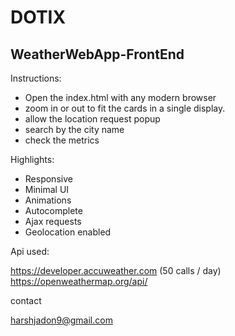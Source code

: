 # DOTIX
## WeatherWebApp-FrontEnd

Instructions:
- Open the index.html with any modern browser
- zoom in or out to fit the cards in a single display.
- allow the location request popup
- search by the city name
- check the metrics

Highlights:
- Responsive
- Minimal UI
- Animations
- Autocomplete
- Ajax requests
- Geolocation enabled


 
Api used:

https://developer.accuweather.com (50 calls / day)<br>
https://openweathermap.org/api/ 

contact

harshjadon9@gmail.com
